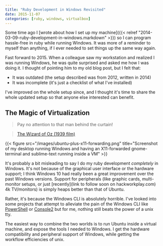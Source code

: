 ```yaml
---
title: "Ruby Development in Windows Revisited"
date: 2015-11-07
categories: [ruby, windows, virtualbox]
---
```

Some time ago I [wrote about how I set up my machine]({{< relref "2014-03-09-ruby-development-in-windows.markdown" >}}) so I can program hassle-free in ruby while running Windows. It was more of a reminder to myself than anything, if I ever needed to set things up the same way again.

Fast forward to 2015. When a colleague saw my workstation and realized I was running Windows, he was quite surprised and asked me how I was doing it. I thought of pointing him to my old blog post, but I felt that:

  * It was outdated (the setup described was from 2012, written in 2014)
  * It was incomplete (it's just a checklist of what I've installed)

I've improved on the whole setup since, and I thought it's time to share the whole updated setup so that anyone else interested can benefit.

<!--more-->

## The Magic of Virtualization

> Pay no attention to that man behind the curtain!

> [The Wizard of Oz (1939 film)](https://en.wikiquote.org/wiki/The_Wizard_of_Oz_%281939_film%29#The_Wizard)

{{< figure src="/images/ubuntu-plus-x11-forwarding.png" title="Screenshot of my desktop running Windows and having an X11-forwarded gnome-terminal and sublime-text running inside a VM" >}}

It's probably a bit misleading to say I do my ruby development _completely_ in Windows. It's not because of the graphical user interface or the hardware support; I think Windows 10 had really been a great improvement over the past Windows versions. Support for peripherals (like graphic cards, multi-monitor setups, or just [recently](link to follow soon on hackworkplay.com) 4k TV/monitors) is simply heaps better than that of Ubuntu.

Rather, it's because the Windows CLI is absolutely horrible. I've looked into some projects that attempt to alleviate the pain of the Windows CLI like [PowerShell](https://en.wikipedia.org/wiki/Windows_PowerShell) or [Console2](Console2) but for me, nothing still beats the power of a unix tty.

The easiest way to combine the two worlds is to run Ubuntu inside a virtual machine, and expose the tools I needed to Windows. I get the hardware compatibility and peripheral support of Windows, while getting the workflow efficiencies of unix.